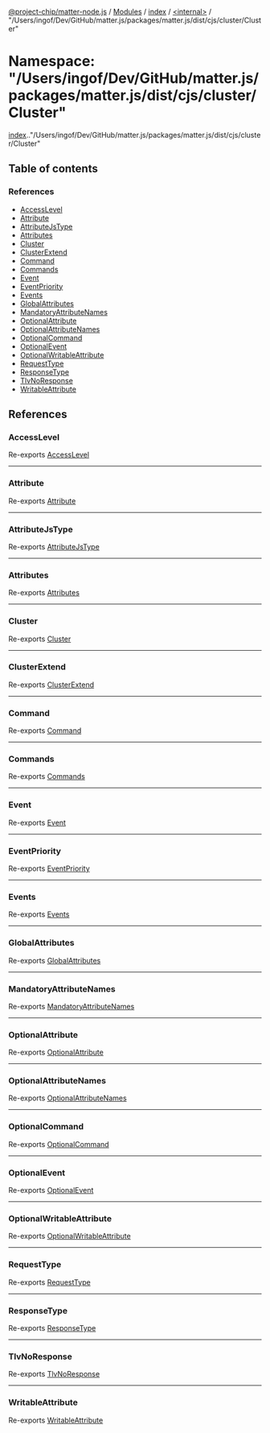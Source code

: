 [@project-chip/matter-node.js](../README.md) / [Modules](../modules.md) / [index](index.md) / [<internal\>](index._internal_.md) / "/Users/ingof/Dev/GitHub/matter.js/packages/matter.js/dist/cjs/cluster/Cluster"

# Namespace: "/Users/ingof/Dev/GitHub/matter.js/packages/matter.js/dist/cjs/cluster/Cluster"

[index](index.md).[<internal>](index._internal_.md)."/Users/ingof/Dev/GitHub/matter.js/packages/matter.js/dist/cjs/cluster/Cluster"

## Table of contents

### References

- [AccessLevel](index._internal_.__Users_ingof_Dev_GitHub_matter_js_packages_matter_js_dist_cjs_cluster_Cluster_.md#accesslevel)
- [Attribute](index._internal_.__Users_ingof_Dev_GitHub_matter_js_packages_matter_js_dist_cjs_cluster_Cluster_.md#attribute)
- [AttributeJsType](index._internal_.__Users_ingof_Dev_GitHub_matter_js_packages_matter_js_dist_cjs_cluster_Cluster_.md#attributejstype)
- [Attributes](index._internal_.__Users_ingof_Dev_GitHub_matter_js_packages_matter_js_dist_cjs_cluster_Cluster_.md#attributes)
- [Cluster](index._internal_.__Users_ingof_Dev_GitHub_matter_js_packages_matter_js_dist_cjs_cluster_Cluster_.md#cluster)
- [ClusterExtend](index._internal_.__Users_ingof_Dev_GitHub_matter_js_packages_matter_js_dist_cjs_cluster_Cluster_.md#clusterextend)
- [Command](index._internal_.__Users_ingof_Dev_GitHub_matter_js_packages_matter_js_dist_cjs_cluster_Cluster_.md#command)
- [Commands](index._internal_.__Users_ingof_Dev_GitHub_matter_js_packages_matter_js_dist_cjs_cluster_Cluster_.md#commands)
- [Event](index._internal_.__Users_ingof_Dev_GitHub_matter_js_packages_matter_js_dist_cjs_cluster_Cluster_.md#event)
- [EventPriority](index._internal_.__Users_ingof_Dev_GitHub_matter_js_packages_matter_js_dist_cjs_cluster_Cluster_.md#eventpriority)
- [Events](index._internal_.__Users_ingof_Dev_GitHub_matter_js_packages_matter_js_dist_cjs_cluster_Cluster_.md#events)
- [GlobalAttributes](index._internal_.__Users_ingof_Dev_GitHub_matter_js_packages_matter_js_dist_cjs_cluster_Cluster_.md#globalattributes)
- [MandatoryAttributeNames](index._internal_.__Users_ingof_Dev_GitHub_matter_js_packages_matter_js_dist_cjs_cluster_Cluster_.md#mandatoryattributenames)
- [OptionalAttribute](index._internal_.__Users_ingof_Dev_GitHub_matter_js_packages_matter_js_dist_cjs_cluster_Cluster_.md#optionalattribute)
- [OptionalAttributeNames](index._internal_.__Users_ingof_Dev_GitHub_matter_js_packages_matter_js_dist_cjs_cluster_Cluster_.md#optionalattributenames)
- [OptionalCommand](index._internal_.__Users_ingof_Dev_GitHub_matter_js_packages_matter_js_dist_cjs_cluster_Cluster_.md#optionalcommand)
- [OptionalEvent](index._internal_.__Users_ingof_Dev_GitHub_matter_js_packages_matter_js_dist_cjs_cluster_Cluster_.md#optionalevent)
- [OptionalWritableAttribute](index._internal_.__Users_ingof_Dev_GitHub_matter_js_packages_matter_js_dist_cjs_cluster_Cluster_.md#optionalwritableattribute)
- [RequestType](index._internal_.__Users_ingof_Dev_GitHub_matter_js_packages_matter_js_dist_cjs_cluster_Cluster_.md#requesttype)
- [ResponseType](index._internal_.__Users_ingof_Dev_GitHub_matter_js_packages_matter_js_dist_cjs_cluster_Cluster_.md#responsetype)
- [TlvNoResponse](index._internal_.__Users_ingof_Dev_GitHub_matter_js_packages_matter_js_dist_cjs_cluster_Cluster_.md#tlvnoresponse)
- [WritableAttribute](index._internal_.__Users_ingof_Dev_GitHub_matter_js_packages_matter_js_dist_cjs_cluster_Cluster_.md#writableattribute)

## References

### AccessLevel

Re-exports [AccessLevel](../enums/exports_cluster.AccessLevel.md)

___

### Attribute

Re-exports [Attribute](exports_cluster.md#attribute)

___

### AttributeJsType

Re-exports [AttributeJsType](exports_cluster.md#attributejstype)

___

### Attributes

Re-exports [Attributes](../interfaces/exports_cluster.Attributes.md)

___

### Cluster

Re-exports [Cluster](exports_cluster.md#cluster)

___

### ClusterExtend

Re-exports [ClusterExtend](exports_cluster.md#clusterextend)

___

### Command

Re-exports [Command](exports_cluster.md#command)

___

### Commands

Re-exports [Commands](../interfaces/exports_cluster.Commands.md)

___

### Event

Re-exports [Event](exports_cluster.md#event)

___

### EventPriority

Re-exports [EventPriority](../enums/exports_cluster.EventPriority.md)

___

### Events

Re-exports [Events](../interfaces/exports_cluster.Events.md)

___

### GlobalAttributes

Re-exports [GlobalAttributes](exports_cluster.md#globalattributes-1)

___

### MandatoryAttributeNames

Re-exports [MandatoryAttributeNames](exports_cluster.md#mandatoryattributenames)

___

### OptionalAttribute

Re-exports [OptionalAttribute](exports_cluster.md#optionalattribute)

___

### OptionalAttributeNames

Re-exports [OptionalAttributeNames](exports_cluster.md#optionalattributenames)

___

### OptionalCommand

Re-exports [OptionalCommand](exports_cluster.md#optionalcommand)

___

### OptionalEvent

Re-exports [OptionalEvent](exports_cluster.md#optionalevent)

___

### OptionalWritableAttribute

Re-exports [OptionalWritableAttribute](exports_cluster.md#optionalwritableattribute)

___

### RequestType

Re-exports [RequestType](exports_cluster.md#requesttype)

___

### ResponseType

Re-exports [ResponseType](exports_cluster.md#responsetype)

___

### TlvNoResponse

Re-exports [TlvNoResponse](exports_cluster.md#tlvnoresponse)

___

### WritableAttribute

Re-exports [WritableAttribute](exports_cluster.md#writableattribute)
